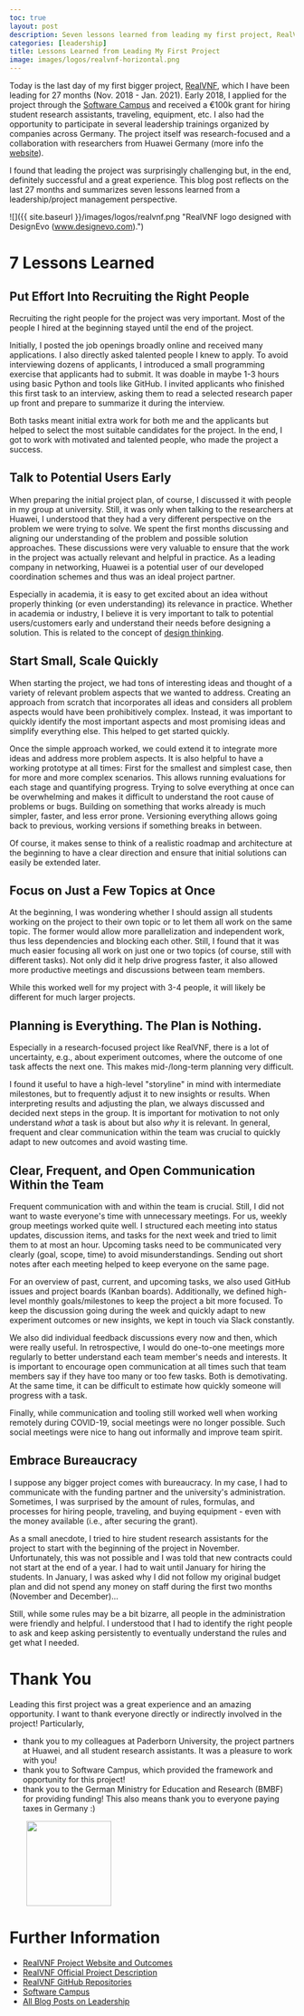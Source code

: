 ```yaml
---
toc: true
layout: post
description: Seven lessons learned from leading my first project, RealVNF.
categories: [leadership]
title: Lessons Learned from Leading My First Project
image: images/logos/realvnf-horizontal.png
---
```



Today is the last day of my first bigger project, [RealVNF](https://realvnf.github.io/), which I have been leading for 27 months (Nov. 2018 - Jan. 2021). Early 2018, I applied for the project through the [Software Campus](https://softwarecampus.de/en/) and received a €100k grant for hiring student research assistants, traveling, equipment, etc. I also had the opportunity to participate in several leadership trainings organized by companies across Germany. The project itself was research-focused and a collaboration with researchers from Huawei Germany (more info the [website](https://realvnf.github.io/)).

I found that leading the project was surprisingly challenging but, in the end, definitely successful and a great experience. This blog post reflects on the last 27 months and summarizes seven lessons learned from a leadership/project management perspective.

![]({{ site.baseurl }}/images/logos/realvnf.png "RealVNF logo designed with DesignEvo (www.designevo.com).")


# 7 Lessons Learned

## Put Effort Into Recruiting the Right People

Recruiting the right people for the project was very important. Most of the people I hired at the beginning stayed until the end of the project. 

Initially, I posted the job openings broadly online and received many applications. I also directly asked talented people I knew to apply. To avoid interviewing dozens of applicants, I introduced a small programming exercise that applicants had to submit. It was doable in maybe 1-3 hours using basic Python and tools like GitHub. I invited applicants who finished this first task to an interview, asking them to read a selected research paper up front and prepare to summarize it during the interview. 

Both tasks meant initial extra work for both me and the applicants but helped to select the most suitable candidates for the project. In the end, I got to work with motivated and talented people, who made the project a success.

## Talk to Potential Users Early

When preparing the initial project plan, of course, I discussed it with people in my group at university. Still, it was only when talking to the researchers at Huawei, I understood that they had a very different perspective on the problem we were trying to solve. We spent the first months discussing and aligning our understanding of the problem and possible solution approaches. These discussions were very valuable to ensure that the work in the project was actually relevant and helpful in practice. As a leading company in networking, Huawei is a potential user of our developed coordination schemes and thus was an ideal project partner.

Especially in academia, it is easy to get excited about an idea without properly thinking (or even understanding) its relevance in practice. Whether in academia or industry, I believe it is very important to talk to potential users/customers early and understand their needs before designing a solution. This is related to the concept of [design thinking](https://www.interaction-design.org/literature/topics/design-thinking).

## Start Small, Scale Quickly

When starting the project, we had tons of interesting ideas and thought of a variety of relevant problem aspects that we wanted to address. Creating an approach from scratch that incorporates all ideas and considers all problem aspects would have been prohibitively complex. Instead, it was important to quickly identify the most important aspects and most promising ideas and simplify everything else. This helped to get started quickly.

Once the simple approach worked, we could extend it to integrate more ideas and address more problem aspects. It is also helpful to have a working prototype at all times: First for the smallest and simplest case, then for more and more complex scenarios. This allows running evaluations for each stage and quantifying progress. Trying to solve everything at once can be overwhelming and makes it difficult to understand the root cause of problems or bugs. Building on something that works already is much simpler, faster, and less error prone. Versioning everything allows going back to previous, working versions if something breaks in between.

Of course, it makes sense to think of a realistic roadmap and architecture at the beginning to have a clear direction and ensure that initial solutions can easily be extended later.

## Focus on Just a Few Topics at Once

At the beginning, I was wondering whether I should assign all students working on the project to their own topic or to let them all work on the same topic. The former would allow more parallelization and independent work, thus less dependencies and blocking each other. Still, I found that it was much easier focusing all work on just one or two topics (of course, still with different tasks). Not only did it help drive progress faster, it also allowed more productive meetings and discussions between team members. 

While this worked well for my project with 3-4 people, it will likely be different for much larger projects.

## Planning is Everything. The Plan is Nothing.

Especially in a research-focused project like RealVNF, there is a lot of uncertainty, e.g., about experiment outcomes, where the outcome of one task affects the next one. This makes mid-/long-term planning very difficult.

I found it useful to have a high-level "storyline" in mind with intermediate milestones, but to frequently adjust it to new insights or results. When interpreting results and adjusting the plan, we always discussed and decided next steps in the group. It is important for motivation to not only understand *what* a task is about but also *why* it is relevant. In general, frequent and clear communication within the team was crucial to quickly adapt to new outcomes and avoid wasting time.

## Clear, Frequent, and Open Communication Within the Team

Frequent communication with and within the team is crucial. Still, I did not want to waste everyone's time with unnecessary meetings. For us, weekly group meetings worked quite well. I structured each meeting into status updates, discussion items, and tasks for the next week and tried to limit them to at most an hour. Upcoming tasks need to be communicated very clearly (goal, scope, time) to avoid misunderstandings. Sending out short notes after each meeting helped to keep everyone on the same page. 

For an overview of past, current, and upcoming tasks, we also used GitHub issues and project boards (Kanban boards). Additionally, we defined high-level monthly goals/milestones to keep the project a bit more focused. To keep the discussion going during the week and quickly adapt to new experiment outcomes or new insights, we kept in touch via Slack constantly. 

We also did individual feedback discussions every now and then, which were really useful. In retrospective, I would do one-to-one meetings more regularly to better understand each team member's needs and interests. It is important to encourage open communication at all times such that team members say if they have too many or too few tasks. Both is demotivating. At the same time, it can be difficult to estimate how quickly someone will progress with a task.

Finally, while communication and tooling still worked well when working remotely during COVID-19, social meetings were no longer possible. Such social meetings were nice to hang out informally and improve team spirit.

## Embrace Bureaucracy

I suppose any bigger project comes with bureaucracy. In my case, I had to communicate with the funding partner and the university's administration. Sometimes, I was surprised by the amount of rules, formulas, and processes for hiring people, traveling, and buying equipment - even with the money available (i.e., after securing the grant).

As a small anecdote, I tried to hire student research assistants for the project to start with the beginning of the project in November. Unfortunately, this was not possible and I was told that new contracts could not start at the end of a year. I had to wait until January for hiring the students. In January, I was asked why I did not follow my original budget plan and did not spend any money on staff during the first two months (November and December)...

Still, while some rules may be a bit bizarre, all people in the administration were friendly and helpful. I understood that I had to identify the right people to ask and keep asking persistently to eventually understand the rules and get what I needed.

# Thank You

Leading this first project was a great experience and an amazing opportunity. I want to thank everyone directly or indirectly involved in the project! Particularly,

* thank you to my colleagues at Paderborn University, the project partners at Huawei, and all student research assistants. It was a pleasure to work with you!
* thank you to Software Campus, which provided the framework and opportunity for this project!
* thank you to the German Ministry for Education and Research (BMBF) for providing funding! This also means thank you to everyone paying taxes in Germany :)

<img src="{{ site.baseurl }}/images/logos/swc.png" height="150" hspace="30"/>


# Further Information

* [RealVNF Project Website and Outcomes](https://realvnf.github.io/)
* [RealVNF Official Project Description](https://softwarecampus.de/en/project/realvnf-improved-coordination-of-chained-vnfs-under-realistic-conditions/)
* [RealVNF GitHub Repositories](https://github.com/RealVNF)
* [Software Campus](https://softwarecampus.de/en/)
* [All Blog Posts on Leadership](https://stefanbschneider.github.io/blog/categories/#leadership)

